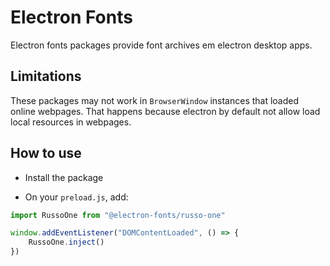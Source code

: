 # Electron Fonts

Electron fonts packages provide font archives em electron desktop apps.

## Limitations

These packages may not work in `BrowserWindow` instances that loaded online webpages. That happens because electron by default not allow load local resources in webpages.

## How to use

* Install the package

* On your `preload.js`, add:

```ts
import RussoOne from "@electron-fonts/russo-one"

window.addEventListener("DOMContentLoaded", () => {
    RussoOne.inject()
})
```